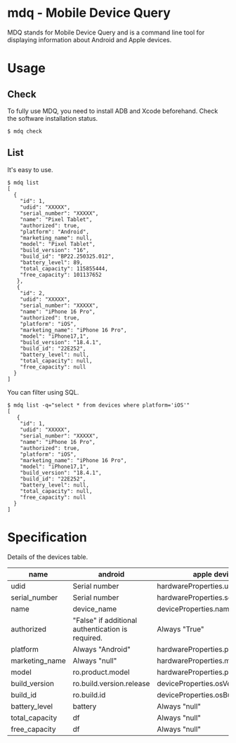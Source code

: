 <!---------------------------->
<!-- multilingual suffix: en, ja -->
<!-- no suffix: en -->
<!---------------------------->

<!-- $ mmg -y README.base.md -->

# mdq - Mobile Device Query

MDQ stands for Mobile Device Query and is a command line tool for displaying information about Android and Apple devices.  

# Usage

## Check

To fully use MDQ, you need to install ADB and Xcode beforehand.
Check the software installation status.

```
$ mdq check
```

## List

It's easy to use.

```
$ mdq list
[
  {
    "id": 1,
    "udid": "XXXXX",
    "serial_number": "XXXXX",
    "name": "Pixel Tablet",
    "authorized": true,
    "platform": "Android",
    "marketing_name": null,
    "model": "Pixel Tablet",
    "build_version": "16",
    "build_id": "BP22.250325.012",
    "battery_level": 89,
    "total_capacity": 115855444,
    "free_capacity": 101137652
   },
   {
    "id": 2,
    "udid": "XXXXX",
    "serial_number": "XXXXX",
    "name": "iPhone 16 Pro",
    "authorized": true,
    "platform": "iOS",
    "marketing_name": "iPhone 16 Pro",
    "model": "iPhone17,1",
    "build_version": "18.4.1",
    "build_id": "22E252",
    "battery_level": null,
    "total_capacity": null,
    "free_capacity": null
  }
]
```

You can filter using SQL.

```
$ mdq list -q="select * from devices where platform='iOS'"
[
   {
    "id": 1,
    "udid": "XXXXX",
    "serial_number": "XXXXX",
    "name": "iPhone 16 Pro",
    "authorized": true,
    "platform": "iOS",
    "marketing_name": "iPhone 16 Pro",
    "model": "iPhone17,1",
    "build_version": "18.4.1",
    "build_id": "22E252",
    "battery_level": null,
    "total_capacity": null,
    "free_capacity": null
  }
]
```

# Specification

Details of the devices table.

| name | android | apple devices |
| -- | -- | -- |
| udid | Serial number | hardwareProperties.udid |
| serial_number | Serial number | hardwareProperties.serialNumber |
| name | device_name | deviceProperties.name | 
| authorized | "False" if additional authentication is required. | Always "True" |
| platform | Always "Android" | hardwareProperties.platform |
| marketing_name | Always "null" | hardwareProperties.marketingName |
| model | ro.product.model | hardwareProperties.productType |
| build_version | ro.build.version.release | deviceProperties.osVersionNumber |
| build_id | ro.build.id | deviceProperties.osBuildUpdate | 
| battery_level | battery | Always "null" |
| total_capacity | df | Always "null" |
| free_capacity | df | Always "null" |